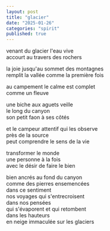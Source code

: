 ```yaml
---
layout: post
title: "glacier"
date: "2025-01-26"
categories: "spirit"
published: true
---
```


venant du glacier l'eau vive  
accourt au travers des rochers  

la joie jusqu'au sommet des montagnes  
remplit la vallée comme la première fois  

au campement le calme est complet  
comme un fleuve  

une biche aux aguets veille  
le long du canyon  
son petit faon à ses côtés  

et le campeur attentif qui les observe  
près de la source  
peut comprendre le sens de la vie  

transformer le monde  
une personne à la fois  
avec le désir de faire le bien  

bien ancrés au fond du canyon  
comme des pierres ensemencées  
dans ce sentiment  
nos voyages qui s'entrecroisent  
dans nos pensées  
qui s'évaporent et qui retombent  
dans les hauteurs  
en neige immaculée sur les glaciers  
